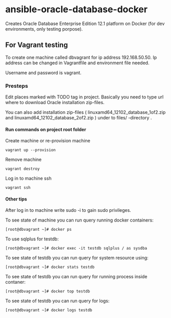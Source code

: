 # ansible-oracle-database-docker
Creates Oracle Database Enterprise Edition 12.1 platform on Docker (for dev environments, only testing porpose).

## For Vagrant testing
To create one machine called dbvagrant for ip address 192.168.50.50.
Ip address can be changed in Vagrantfile and environment file needed.

Username and password is vagrant.

### Presteps
Edit places marked with TODO tag in project.
Basically you need to type url where to download Oracle installation zip-files.

You can also add installation zip-files ( linuxamd64_12102_database_1of2.zip and linuxamd64_12102_database_2of2.zip ) under to files/ -directory .

#### Run commands on project root folder
Create machine or re-provision machine
```
vagrant up --provision
```
Remove machine
```
vagrant destroy
```
Log in to machine ssh
```
vagrant ssh
```
#### Other tips
After log in to machine write sudo -i to gain sudo privileges.

To see state of machine you can run query running docker containers:
```
[root@dbvagrant ~]# docker ps
```
To use sqlplus for testdb:
```
[root@dbvagrant ~]# docker exec -it testdb sqlplus / as sysdba
```
To see state of testdb you can run query for system resource using:
```
[root@dbvagrant ~]# docker stats testdb
```
To see state of testdb you can run query for running process inside contaner:
```
[root@dbvagrant ~]# docker top testdb
```
To see state of testdb you can run query for logs:
```
[root@dbvagrant ~]# docker logs testdb
```